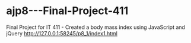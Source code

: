 # ajp8---Final-Project-411
Final Project for IT 411 - Created a body mass index using JavaScript and jQuery
http://127.0.0.1:58245/p8_1/index1.html
